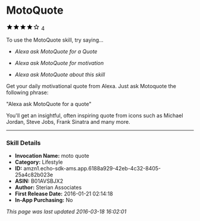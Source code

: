 # MotoQuote
![4 stars](../../../images/ic_star_black_18dp_1x.png)![4 stars](../../../images/ic_star_black_18dp_1x.png)![4 stars](../../../images/ic_star_black_18dp_1x.png)![4 stars](../../../images/ic_star_black_18dp_1x.png)![4 stars](../../../images/ic_star_border_black_18dp_1x.png) 4

To use the MotoQuote skill, try saying...

* *Alexa ask MotoQuote for a Quote*

* *Alexa ask MotoQuote for motivation*

* *Alexa ask MotoQuote about this skill*

Get your daily motivational quote from Alexa. Just ask Motoquote the following phrase:

"Alexa ask MotoQuote for a quote"

You'll get an insightful, often inspiring quote from icons such as Michael Jordan, Steve Jobs, Frank Sinatra and many more.

***

### Skill Details

* **Invocation Name:** moto quote
* **Category:** Lifestyle
* **ID:** amzn1.echo-sdk-ams.app.6188a929-42eb-4c32-8405-25a4c82b023e
* **ASIN:** B01AVSBJX2
* **Author:** Sterian Associates
* **First Release Date:** 2016-01-21 02:14:18
* **In-App Purchasing:** No

*This page was last updated 2016-03-18 16:02:01*
